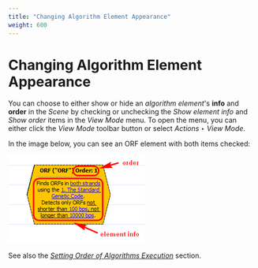 ```yaml
---
title: "Changing Algorithm Element Appearance"
weight: 600
---
```


# Changing Algorithm Element Appearance

You can choose to either show or hide an _algorithm element_'s **info** and **order** in the _Scene_ by checking or unchecking the _Show element info_ and _Show order_ items in the _View Mode_ menu. To open the menu, you can either click the _View Mode_ toolbar button or select _Actions ‣ View Mode_.

In the image below, you can see an ORF element with both items checked:

![](/images/65930635/65930636.png)

See also the [_Setting Order of Algorithms Execution_](../manipulating-schema/setting-order-of-algorithms-execution) section.